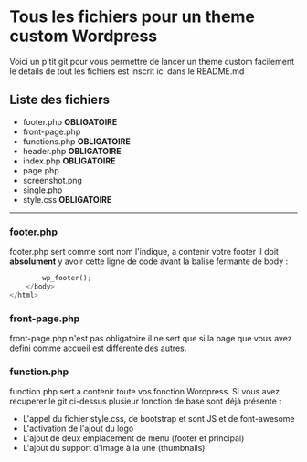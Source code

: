 # Tous les fichiers pour un theme custom Wordpress

Voici un p'tit git pour vous permettre de lancer un theme custom facilement le details de tout les fichiers est inscrit ici dans le README.md

## Liste des fichiers

- footer.php **OBLIGATOIRE**
- front-page.php
- functions.php **OBLIGATOIRE**
- header.php **OBLIGATOIRE**
- index.php **OBLIGATOIRE**
- page.php
- screenshot.png
- single.php
- style.css **OBLIGATOIRE**

---

### footer.php

footer.php sert comme sont nom l'indique, a contenir votre footer il doit **absolument** y avoir cette ligne de code avant la balise fermante de body :
```PHP
        wp_footer();
    </body>
</html>
```

### front-page.php

front-page.php n'est pas obligatoire il ne sert que si la page que vous avez defini comme accueil est differente des autres.  


### function.php

function.php sert a contenir toute vos fonction Wordpress. Si vous avez recuperer le git ci-dessus plusieur fonction de base sont déjà présente :

- L'appel du fichier style.css, de bootstrap et sont JS et de font-awesome
- L'activation de l'ajout du logo
- L'ajout de deux emplacement de menu (footer et principal)
- L'ajout du support d'image à la une (thumbnails)
